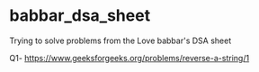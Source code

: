 # babbar_dsa_sheet
Trying to solve problems from the Love babbar's DSA sheet

Q1- https://www.geeksforgeeks.org/problems/reverse-a-string/1
